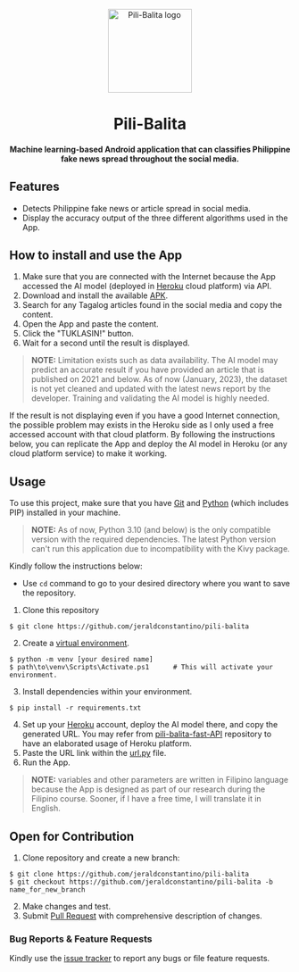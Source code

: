 <p align="center">
    <img width="150" src="https://github.com/jeraldconstantino/pili-balita/blob/main/larawan/pili-balita-icon.png" alt="Pili-Balita logo">
</p>
<h1 align="center">Pili-Balita</h1>
<h4 align="center"> Machine learning-based Android application that can classifies Philippine fake news spread throughout the social media. </h4>

## Features
- Detects Philippine fake news or article spread in social media.
- Display the accuracy output of the three different algorithms used in the App.

## How to install and use the App
1. Make sure that you are connected with the Internet because the App accessed the AI model (deployed in [Heroku](https://www.heroku.com/) cloud platform) via API.
2. Download and install the available [APK](https://github.com/jeraldconstantino/pili-balita/blob/main/Pili-Balita.apk). 
3. Search for any Tagalog articles found in the social media and copy the content. 
4. Open the App and paste the content.
5. Click the "TUKLASIN!" button.
6. Wait for a second until the result is displayed. 

> **NOTE:** Limitation exists such as data availability. The AI model may predict an accurate result if you have provided an article that is published on 2021 and below. As of now (January, 2023), the dataset is not yet cleaned and updated with the latest news report by the developer. Training and validating the AI model is highly needed.

If the result is not displaying even if you have a good Internet connection, the possible problem may exists in the Heroku side as I only used a free accessed account with that cloud platform. By following the instructions below, you can replicate the App and deploy the AI model in Heroku (or any cloud platform service) to make it working.

## Usage
To use this project, make sure that you have [Git](https://git-scm.com/) and [Python](https://www.python.org/downloads/) (which includes PIP) installed in your machine. 

> **NOTE:** As of now, Python 3.10 (and below) is the only compatible version with the required dependencies. The latest Python version can't run this application due to incompatibility with the Kivy package. 

Kindly follow the instructions below:    
* Use `cd` command to go to your desired directory where you want to save the repository.
1. Clone this repository
```
$ git clone https://github.com/jeraldconstantino/pili-balita
```
2. Create a [virtual environment](https://docs.python.org/3/library/venv.html).
```
$ python -m venv [your desired name]
$ path\to\venv\Scripts\Activate.ps1      # This will activate your environment.
```
3. Install dependencies within your environment.
```
$ pip install -r requirements.txt
```
4. Set up your [Heroku](https://www.heroku.com/) account, deploy the AI model there, and copy the generated URL. You may refer from [pili-balita-fast-API](https://github.com/jeraldconstantino/pili-balita-fast-API) repository to have an elaborated usage of Heroku platform. 
5. Paste the URL link within the [url.py](https://github.com/jeraldconstantino/pili-balita/blob/main/url.py) file.
6. Run the App.

> **NOTE:** variables and other parameters are written in Filipino language because the App is designed as part of our research during the Filipino course. Sooner, if I have a free time, I will translate it in English.

## Open for Contribution
1. Clone repository and create a new branch: 
```
$ git clone https://github.com/jeraldconstantino/pili-balita
$ git checkout https://github.com/jeraldconstantino/pili-balita -b name_for_new_branch
```
2. Make changes and test.
3. Submit [Pull Request](https://github.com/jeraldconstantino/pili-balita/pulls) with comprehensive description of changes.

### Bug Reports & Feature Requests
Kindly use the [issue tracker](https://github.com/jeraldconstantino/pili-balita/issues) to report any bugs or file feature requests.
